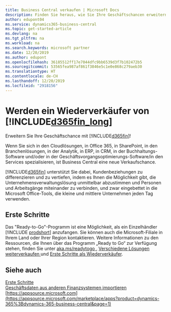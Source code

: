 ```yaml
---
title: Business Central verkaufen | Microsoft Docs
description: Finden Sie heraus, wie Sie Ihre Geschäftschancen erweitern und ein Microsoft Partner und Business Central-Wiederverkäufer werden.
author: edupont04
ms.service: dynamics365-business-central
ms.topic: get-started-article
ms.devlang: na
ms.tgt_pltfrm: na
ms.workload: na
ms.search.keywords: microsoft partner
ms.date: 12/20/2019
ms.author: edupont
ms.openlocfilehash: 36185512ff17e7044dfc9bb6539d3f7b102472b5
ms.sourcegitcommit: 53565fea987af861f3846e5c1e0e868c279aeb30
ms.translationtype: HT
ms.contentlocale: de-CH
ms.lasthandoff: 12/20/2019
ms.locfileid: "2918156"
---
```

# <a name="become-a-reseller-of-included365fin_longincludesd365fin_long_mdmd"></a>Werden ein Wiederverkäufer von [!INCLUDE[d365fin_long](includes/d365fin_long_md.md)]
Erweitern Sie Ihre Geschäftschance mit [!INCLUDE[d365fin](includes/d365fin_md.md)]!  

Wenn Sie sich in den Cloudlösungen, in Office 365, in SharePoint, in den Branchenlösungen, in der Analytik, in ERP, in CRM, in der Buchhaltungs-Software und/oder in der Geschäftsvorgangsoptimierungs-Software/in den Services spezialisieren, ist Business Central eine neue Verkaufschance.   

[!INCLUDE[d365fin](includes/d365fin_md.md)] unterstützt Sie dabei, Kundenbeziehungen zu differenzieren und zu vertiefen, indem es Ihnen die Möglichkeit gibt, die Unternehmensverwaltungslösung unmittelbar abzustimmen und Personen und Arbeitsgänge miteinander zu verbinden, und zwar eingebettet in die Microsoft Office-Tools, die kleine und mittlere Unternehmen jeden Tag verwenden.  

## <a name="get-started"></a>Erste Schritte

Das "Ready-to-Go"-Programm ist eine Möglichkeit, als ein Einzelhändler [!INCLUDE [prodshort](includes/prodshort.md)] anzufangen. Sie können auch die Microsoft-Filiale in Ihrem Land oder Ihrer Region kontaktieren. Weitere Informationen zu den Ressourcen, die Ihnen über das Programm „Ready to Go“ zur Verfügung stehen, finden Sie unter [aka.ms/readytogo ](https://aka.ms/readytogo), [Verschiedene Lösungen weiterverkaufen ](/dynamics365/business-central/dev-itpro/developer/readiness/readiness-reseller) und [Erste Schritte als Wiederverkäufer](/dynamics365/business-central/dev-itpro/index#get-started-as-a-reseller).  

## <a name="see-also"></a>Siehe auch

[Erste Schritte](product-get-started.md)  
[Geschäftsdaten aus anderen Finanzsystemen importieren](across-import-data-configuration-packages.md)  
[https://appsource.microsoft.com](https://appsource.microsoft.com/marketplace/apps?product=dynamics-365%3Bdynamics-365-business-central&page=1)  
